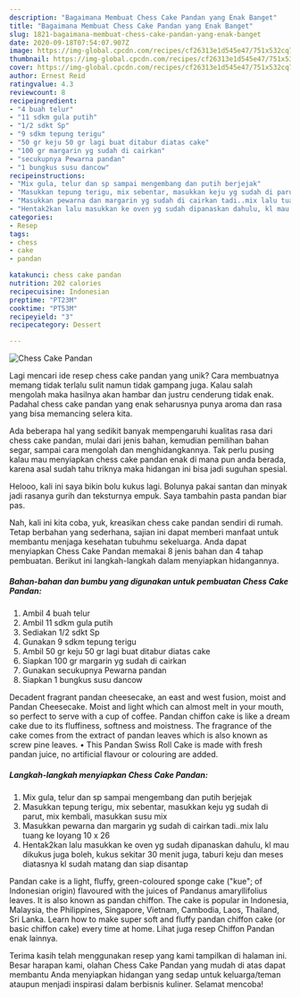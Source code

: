 ```yaml
---
description: "Bagaimana Membuat Chess Cake Pandan yang Enak Banget"
title: "Bagaimana Membuat Chess Cake Pandan yang Enak Banget"
slug: 1821-bagaimana-membuat-chess-cake-pandan-yang-enak-banget
date: 2020-09-18T07:54:07.907Z
image: https://img-global.cpcdn.com/recipes/cf26313e1d545e47/751x532cq70/chess-cake-pandan-foto-resep-utama.jpg
thumbnail: https://img-global.cpcdn.com/recipes/cf26313e1d545e47/751x532cq70/chess-cake-pandan-foto-resep-utama.jpg
cover: https://img-global.cpcdn.com/recipes/cf26313e1d545e47/751x532cq70/chess-cake-pandan-foto-resep-utama.jpg
author: Ernest Reid
ratingvalue: 4.3
reviewcount: 8
recipeingredient:
- "4 buah telur"
- "11 sdkm gula putih"
- "1/2 sdkt Sp"
- "9 sdkm tepung terigu"
- "50 gr keju 50 gr lagi buat ditabur diatas cake"
- "100 gr margarin yg sudah di cairkan"
- "secukupnya Pewarna pandan"
- "1 bungkus susu dancow"
recipeinstructions:
- "Mix gula, telur dan sp sampai mengembang dan putih berjejak"
- "Masukkan tepung terigu, mix sebentar, masukkan keju yg sudah di parut, mix kembali, masukkan susu mix"
- "Masukkan pewarna dan margarin yg sudah di cairkan tadi..mix lalu tuang ke loyang 10 x 26"
- "Hentak2kan lalu masukkan ke oven yg sudah dipanaskan dahulu, kl mau dikukus juga boleh, kukus sekitar 30 menit juga, taburi keju dan meses diatasnya kl sudah matang dan siap disantap"
categories:
- Resep
tags:
- chess
- cake
- pandan

katakunci: chess cake pandan 
nutrition: 202 calories
recipecuisine: Indonesian
preptime: "PT23M"
cooktime: "PT53M"
recipeyield: "3"
recipecategory: Dessert

---
```



![Chess Cake Pandan](https://img-global.cpcdn.com/recipes/cf26313e1d545e47/751x532cq70/chess-cake-pandan-foto-resep-utama.jpg)

Lagi mencari ide resep chess cake pandan yang unik? Cara membuatnya memang tidak terlalu sulit namun tidak gampang juga. Kalau salah mengolah maka hasilnya akan hambar dan justru cenderung tidak enak. Padahal chess cake pandan yang enak seharusnya punya aroma dan rasa yang bisa memancing selera kita.

Ada beberapa hal yang sedikit banyak mempengaruhi kualitas rasa dari chess cake pandan, mulai dari jenis bahan, kemudian pemilihan bahan segar, sampai cara mengolah dan menghidangkannya. Tak perlu pusing kalau mau menyiapkan chess cake pandan enak di mana pun anda berada, karena asal sudah tahu triknya maka hidangan ini bisa jadi suguhan spesial.

Helooo, kali ini saya bikin bolu kukus lagi. Bolunya pakai santan dan minyak jadi rasanya gurih dan teksturnya empuk. Saya tambahin pasta pandan biar pas.


Nah, kali ini kita coba, yuk, kreasikan chess cake pandan sendiri di rumah. Tetap berbahan yang sederhana, sajian ini dapat memberi manfaat untuk membantu menjaga kesehatan tubuhmu sekeluarga. Anda dapat menyiapkan Chess Cake Pandan memakai 8 jenis bahan dan 4 tahap pembuatan. Berikut ini langkah-langkah dalam menyiapkan hidangannya.

<!--inarticleads1-->

##### Bahan-bahan dan bumbu yang digunakan untuk pembuatan Chess Cake Pandan:

1. Ambil 4 buah telur
1. Ambil 11 sdkm gula putih
1. Sediakan 1/2 sdkt Sp
1. Gunakan 9 sdkm tepung terigu
1. Ambil 50 gr keju 50 gr lagi buat ditabur diatas cake
1. Siapkan 100 gr margarin yg sudah di cairkan
1. Gunakan secukupnya Pewarna pandan
1. Siapkan 1 bungkus susu dancow


Decadent fragrant pandan cheesecake, an east and west fusion, moist and Pandan Cheesecake. Moist and light which can almost melt in your mouth, so perfect to serve with a cup of coffee. Pandan chiffon cake is like a dream cake due to its fluffiness, softness and moistness. The fragrance of the cake comes from the extract of pandan leaves which is also known as screw pine leaves. • This Pandan Swiss Roll Cake is made with fresh pandan juice, no artificial flavour or colouring are added. 

<!--inarticleads2-->

##### Langkah-langkah menyiapkan Chess Cake Pandan:

1. Mix gula, telur dan sp sampai mengembang dan putih berjejak
1. Masukkan tepung terigu, mix sebentar, masukkan keju yg sudah di parut, mix kembali, masukkan susu mix
1. Masukkan pewarna dan margarin yg sudah di cairkan tadi..mix lalu tuang ke loyang 10 x 26
1. Hentak2kan lalu masukkan ke oven yg sudah dipanaskan dahulu, kl mau dikukus juga boleh, kukus sekitar 30 menit juga, taburi keju dan meses diatasnya kl sudah matang dan siap disantap


Pandan cake is a light, fluffy, green-coloured sponge cake (&#34;kue&#34;; of Indonesian origin) flavoured with the juices of Pandanus amaryllifolius leaves. It is also known as pandan chiffon. The cake is popular in Indonesia, Malaysia, the Philippines, Singapore, Vietnam, Cambodia, Laos, Thailand, Sri Lanka. Learn how to make super soft and fluffy pandan chiffon cake (or basic chiffon cake) every time at home. Lihat juga resep Chiffon Pandan enak lainnya. 

Terima kasih telah menggunakan resep yang kami tampilkan di halaman ini. Besar harapan kami, olahan Chess Cake Pandan yang mudah di atas dapat membantu Anda menyiapkan hidangan yang sedap untuk keluarga/teman ataupun menjadi inspirasi dalam berbisnis kuliner. Selamat mencoba!
